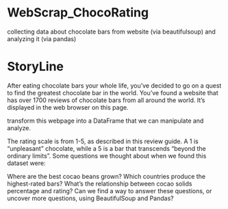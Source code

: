 # WebScrap_ChocoRating
collecting data about chocolate bars from website (via beautifulsoup) and analyzing it (via pandas)

# StoryLine

After eating chocolate bars your whole life, you’ve decided to go on a quest to find the greatest chocolate bar in the world.
You’ve found a website that has over 1700 reviews of chocolate bars from all around the world. It’s displayed in the web browser on this page.

transform this webpage into a DataFrame that we can manipulate and analyze.

The rating scale is from 1-5, as described in this review guide. A 1 is “unpleasant” chocolate, while a 5 is a bar that transcends “beyond the ordinary limits”.
Some questions we thought about when we found this dataset were:

Where are the best cocao beans grown?
Which countries produce the highest-rated bars?
What’s the relationship between cocao solids percentage and rating?
Can we find a way to answer these questions, or uncover more questions, using BeautifulSoup and Pandas?
